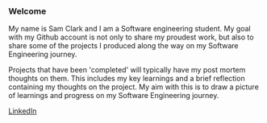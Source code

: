 ### Welcome

My name is Sam Clark and I am a Software engineering student. My goal with my Github account is not only to share my proudest work, but also to share some of the projects I produced along the way on my Software Engineering journey.

Projects that have been 'completed' will typically have my post mortem thoughts on them. This includes my key learnings and a brief reflection containing my thoughts on the project. My aim with this is to draw a picture of learnings and progress on my Software Engineering journey.

<a href="https://www.linkedin.com/in/sam-clark-295158205/">[LinkedIn](<img src="https://github.com/Sam-j-Clark/Sam-j-Clark/assets/83252922/6d7504de-7428-4796-ab4b-9db287948be2" alt="LinkedIn" width="100" />)</a>

